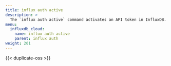 ```yaml
---
title: influx auth active
description: >
  The `influx auth active` command activates an API token in InfluxDB.
menu:
  influxdb_cloud:
    name: influx auth active
    parent: influx auth
weight: 201
---
```


{{< duplicate-oss >}}
